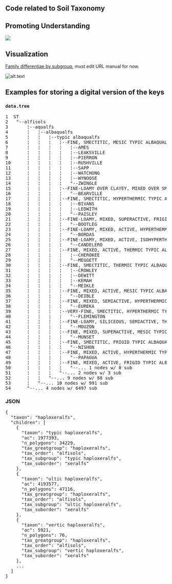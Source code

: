 ## Code related to Soil Taxonomy

## Promoting Understanding

![](formative-elements/abruptic-durixeralfs-translation.png)


## Visualization

[Family differentiae by subgroup](https://casoilresource.lawr.ucdavis.edu/seriesTree/?subgroup=humic%20dystroxerepts), must edit URL manual for now.

![alt.text](xeralfs-graph.png)



## Examples for storing a digital version of the keys

### `data.tree`
<pre>
1  ST                                                                                                    
2   °--alfisols                                                                                          
3       ¦--aqualfs                                                                                       
4       ¦   ¦--albaqualfs                                                                                
5       ¦   ¦   ¦--typic albaqualfs                                                                      
6       ¦   ¦   ¦   ¦--FINE, SMECTITIC, MESIC TYPIC ALBAQUALFS                                           
7       ¦   ¦   ¦   ¦   ¦--AMES                                                                          
8       ¦   ¦   ¦   ¦   ¦--LEAKSVILLE                                                                    
9       ¦   ¦   ¦   ¦   ¦--PIERRON                                                                       
10      ¦   ¦   ¦   ¦   ¦--RUSHVILLE                                                                     
11      ¦   ¦   ¦   ¦   ¦--SAPP                                                                          
12      ¦   ¦   ¦   ¦   ¦--WATCHUNG                                                                      
13      ¦   ¦   ¦   ¦   ¦--WYNOOSE                                                                       
14      ¦   ¦   ¦   ¦   °--ZWINGLE                                                                       
15      ¦   ¦   ¦   ¦--FINE-LOAMY OVER CLAYEY, MIXED OVER SMECTITIC, SUPERACTIVE, FRIGID TYPIC ALBAQUALFS
16      ¦   ¦   ¦   ¦   °--BEARVILLE                                                                     
17      ¦   ¦   ¦   ¦--FINE, SMECTITIC, HYPERTHERMIC TYPIC ALBAQUALFS                                    
18      ¦   ¦   ¦   ¦   ¦--BIVANS                                                                        
19      ¦   ¦   ¦   ¦   ¦--LEDWITH                                                                       
20      ¦   ¦   ¦   ¦   °--PAISLEY                                                                       
21      ¦   ¦   ¦   ¦--FINE-LOAMY, MIXED, SUPERACTIVE, FRIGID TYPIC ALBAQUALFS                           
22      ¦   ¦   ¦   ¦   °--BOOTLEG                                                                       
23      ¦   ¦   ¦   ¦--FINE-LOAMY, MIXED, ACTIVE, HYPERTHERMIC TYPIC ALBAQUALFS                          
24      ¦   ¦   ¦   ¦   °--BORDAS                                                                        
25      ¦   ¦   ¦   ¦--FINE-LOAMY, MIXED, ACTIVE, ISOHYPERTHERMIC TYPIC ALBAQUALFS                       
26      ¦   ¦   ¦   ¦   °--CANDELERO                                                                     
27      ¦   ¦   ¦   ¦--FINE, MIXED, ACTIVE, THERMIC TYPIC ALBAQUALFS                                     
28      ¦   ¦   ¦   ¦   ¦--CHEROKEE                                                                      
29      ¦   ¦   ¦   ¦   °--MEGGETT                                                                       
30      ¦   ¦   ¦   ¦--FINE, SMECTITIC, THERMIC TYPIC ALBAQUALFS                                         
31      ¦   ¦   ¦   ¦   ¦--CROWLEY                                                                       
32      ¦   ¦   ¦   ¦   ¦--DEWITT                                                                        
33      ¦   ¦   ¦   ¦   ¦--KEMAH                                                                         
34      ¦   ¦   ¦   ¦   °--MEIKLE                                                                        
35      ¦   ¦   ¦   ¦--FINE, MIXED, ACTIVE, MESIC TYPIC ALBAQUALFS                                       
36      ¦   ¦   ¦   ¦   °--DEIBLE                                                                        
37      ¦   ¦   ¦   ¦--FINE, MIXED, SEMIACTIVE, HYPERTHERMIC TYPIC ALBAQUALFS                            
38      ¦   ¦   ¦   ¦   °--EUREKA                                                                        
39      ¦   ¦   ¦   ¦--VERY-FINE, SMECTITIC, HYPERTHERMIC TYPIC ALBAQUALFS                               
40      ¦   ¦   ¦   ¦   °--FLEMINGTON                                                                    
41      ¦   ¦   ¦   ¦--FINE-LOAMY, SILICEOUS, SEMIACTIVE, THERMIC TYPIC ALBAQUALFS                       
42      ¦   ¦   ¦   ¦   °--MOUZON                                                                        
43      ¦   ¦   ¦   ¦--FINE, MIXED, SUPERACTIVE, MESIC TYPIC ALBAQUALFS                                  
44      ¦   ¦   ¦   ¦   °--MUNSET                                                                        
45      ¦   ¦   ¦   ¦--FINE, SMECTITIC, FRIGID TYPIC ALBAQUALFS                                          
46      ¦   ¦   ¦   ¦   °--NISHON                                                                        
47      ¦   ¦   ¦   ¦--FINE, MIXED, ACTIVE, HYPERTHERMIC TYPIC ALBAQUALFS                                
48      ¦   ¦   ¦   ¦   °--PAPAGUA                                                                       
49      ¦   ¦   ¦   ¦--FINE, MIXED, ACTIVE, FRIGID TYPIC ALBAQUALFS                                      
50      ¦   ¦   ¦   ¦   °--... 1 nodes w/ 0 sub                                                          
51      ¦   ¦   ¦   °--... 2 nodes w/ 3 sub                                                              
52      ¦   ¦   °--... 9 nodes w/ 88 sub                                                                 
53      ¦   °--... 10 nodes w/ 991 sub                                                                   
54      °--... 4 nodes w/ 6497 sub 
</pre>


### JSON
<pre>
{
  "taxon": "haploxeralfs",
  "children": [
    {
      "taxon": "typic haploxeralfs",
      "ac": 1977393,
      "n_polygons": 34229,
      "tax_greatgroup": "haploxeralfs",
      "tax_order": "alfisols",
      "tax_subgroup": "typic haploxeralfs",
      "tax_suborder": "xeralfs"
    },
    {
      "taxon": "ultic haploxeralfs",
      "ac": 4193577,
      "n_polygons": 47116,
      "tax_greatgroup": "haploxeralfs",
      "tax_order": "alfisols",
      "tax_subgroup": "ultic haploxeralfs",
      "tax_suborder": "xeralfs"
    },
    {
      "taxon": "vertic haploxeralfs",
      "ac": 5921,
      "n_polygons": 76,
      "tax_greatgroup": "haploxeralfs",
      "tax_order": "alfisols",
      "tax_subgroup": "vertic haploxeralfs",
      "tax_suborder": "xeralfs"
    },
    ...
  ]
}
</pre>
